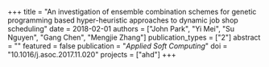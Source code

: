 +++
title = "An investigation of ensemble combination schemes for genetic programming based hyper-heuristic approaches to dynamic job shop scheduling"
date = 2018-02-01
authors = ["John Park", "Yi Mei", "Su Nguyen", "Gang Chen", "Mengjie Zhang"]
publication_types = ["2"]
abstract = ""
featured = false
publication = "*Applied Soft Computing*"
doi = "10.1016/j.asoc.2017.11.020"
projects = ["ahd"]
+++

